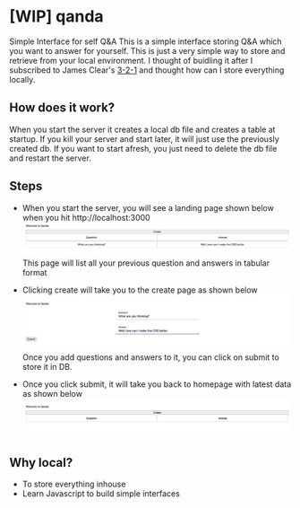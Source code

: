 # [WIP] qanda
Simple Interface for self Q&amp;A
This is a simple interface storing Q&A which you want to answer for yourself. This is just a very simple way to store and retrieve from your local environment. I thought of buidling it after I subscribed to James Clear's [3-2-1](https://jamesclear.com/3-2-1) and thought how can I store everything locally.

## How does it work?
When you start the server it creates a local db file and creates a table at startup. If you kill your server and start later, it will just use the previously created db. If you want to start afresh, you just need to delete the db file and restart the server. 

## Steps
 - When you start the server, you will see a landing page shown below when you hit http://localhost:3000
    ![Start page](./docs/homepage.png)
    This page will list all your previous question and answers in tabular format

- Clicking create will take you to the create page as shown below
    ![Create Page](./docs/createpage.png)
    Once you add questions and answers to it, you can click on submit to store it in DB.

- Once you click submit, it will take you back to homepage with latest data as shown below
    ![Home Page](./docs/homepagelist.png)

## Why local?
- To store everything inhouse
- Learn Javascript to build simple interfaces